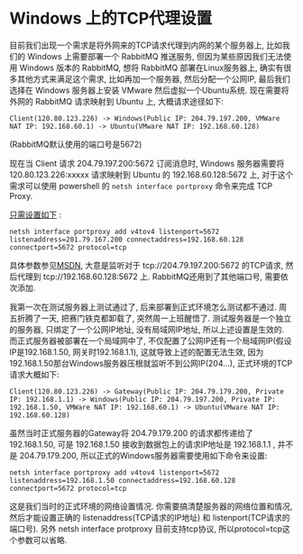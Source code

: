 
# Windows 上的TCP代理设置
目前我们出现一个需求是将外网来的TCP请求代理到内网的某个服务器上, 比如我们的 Windows 上需要部署一个 RabbitMQ 推送服务, 但因为某些原因我们无法使用 Windows 版本的 RabbitMQ, 想将 RabbitMQ 部署在Linux服务器上, 确实有很多其他方式来满足这个需求, 比如再加一个服务器, 然后分配一个公网IP, 最后我们选择在 Windows 服务器上安装 VMware 然后虚拟一个Ubuntu系统. 现在需要将外网的 RabbitMQ 请求映射到 Ubuntu 上, 大概请求途径如下:

	Client(120.80.123.226) -> Windows(Public IP: 204.79.197.200, VMWare NAT IP: 192.168.60.1) -> Ubuntu(VMware NAT IP: 192.168.60.128)

(RabbitMQ默认使用的端口号是5672)

现在当 Client 请求 204.79.197.200:5672 订阅消息时, Windows 服务器需要将 120.80.123.226:xxxxx 请求映射到 Ubuntu 的 192.168.60.128:5672 上, 对于这个需求可以使用 powershell 的 `netsh interface portproxy` 命令来完成 TCP Proxy.

[只需设置如下](http://serverfault.com/questions/17990/easy-tcp-proxy-on-windows) :

	netsh interface portproxy add v4tov4 listenport=5672 listenaddress=201.79.167.200 connectaddress=192.168.60.128 connectport=5672 protocol=tcp

具体参数参见[MSDN](https://technet.microsoft.com/en-us/library/cc776297(v=ws.10).aspx), 大意是监听对于 tcp://204.79.197.200:5672 的TCP请求, 然后代理到 tcp://192.168.60.128:5672 上.
RabbitMQ还用到了其他端口号, 需要依次添加.

我第一次在测试服务器上测试通过了, 后来部署到正式环境怎么测试都不通过. 周五折腾了一天, 把赛门铁克都卸载了, 突然周一上班醒悟了.
测试服务器是一个独立的服务器, 只绑定了一个公网IP地址, 没有局域网IP地址, 所以上述设置是生效的. 而正式服务器被部署在一个局域网中了, 不仅配置了公网IP还有一个局域网IP(假设IP是192.168.1.50, 网关时192.168.1.1), 这就导致上述的配置无法生效, 因为192.168.1.50那台Windows服务器压根就监听不到公网IP(204...), 正式环境的TCP请求大概如下:

	Client(120.80.123.226) -> Gateway(Public IP: 204.79.179.200, Private IP: 192.168.1.1) -> Windows(Public IP: 204.79.197.200, Private IP: 192.168.1.50, VMWare NAT IP: 192.168.60.1) -> Ubuntu(VMware NAT IP: 192.168.60.128)

虽然当时正式服务器的Gateway将 204.79.179.200 的请求都传递给了 192.168.1.50, 可是 192.168.1.50 接收到数据包上的请求IP地址是 192.168.1.1 , 并不是 204.79.179.200, 所以正式的Windows服务器需要使用如下命令来设置:

	netsh interface portproxy add v4tov4 listenport=5672 listenaddress=192.168.1.50 connectaddress=192.168.60.128 connectport=5672 protocol=tcp

这是我们当时的正式环境的网络设置情况. 你需要搞清楚服务器的网络位置和情况, 然后才能设置正确的 listenaddress(TCP请求的IP地址) 和 listenport(TCP请求的端口号).
另外 netsh interface protproxy 目前支持tcp协议, 所以protocol=tcp这个参数可以省略.



